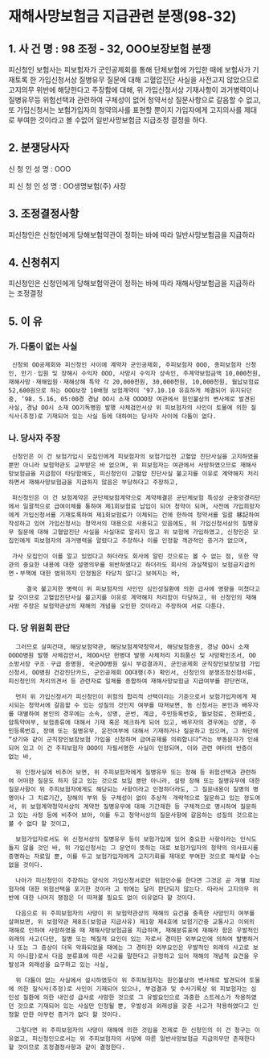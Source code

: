 # 재해사망보험금 지급관련 분쟁(98-32)

## 1. 사 건 명 : 98 조정 - 32, OOO보장보험 분쟁

 피신청인 보험사는 피보험자가 군인공제회를 통해 단체보험에 가입한 때에 보험사가 기재토록 한 가입신청서상 질병유무 질문에 대해 고혈압진단 사실을 사전고지 않았으므로 고지의무 위반에 해당한다고 주장함에 대해, 위 가입신청서상 기재사항이 과거병력이나 질병유무등 위험선택과 관련하여 구체성이 없어 청약서상 질문사항으로 갈음할 수 없고, 또 가입신청서는 보험가입자의 청약의사를 표현할 뿐이지 가입자에게 고지의사를 제대로 부여한 것이라고 볼 수없어 일반사망보험금 지급조정 결정을 하다.



## 2. 분쟁당사자                                               
   신  청  인 
       성  명 : OOO 

   피  신  청  인 
       성  명 : OO생명보험(주) 사장


## 3. 조정결정사항
   피신청인은 신청인에게 당해보험약관이 정하는 바에 따라 일반사망보험금을 지급하라


## 4. 신청취지
   피신청인은 신청인에게 당해보험약관이 정하는 바에 따라 재해사망보험금을 지급하라는 조정결정


## 5. 이    유

### 가. 다툼이 없는 사실
     신청외 OO공제회와 피신청인 사이에 계약자 군인공제회, 주피보험자 OOO, 종피보험자 신청인, 만기ㆍ입원 및 장해시 수익자 OOO, 사망시 수익자 상속인, 주계약보험금액 10,000천원, 재해사망ㆍ재해입원ㆍ재해상해 특약 각 20,000천원, 30,000천원, 10,000천원, 월납보험료 52,600원으로 하는 OOO보장 10배형 보험계약이 ‘97.10.10 유효하게 체결되어 유지되던 중, ’98. 5.16, 05:00경 경남 OO시 소재 OOOO장 여관에서 원인불상의 변사체로 발견된 사실, 경남 OO시 소재 OO기독병원 발행 사체검안서상 위 피보험자의 사인이 토물에 의한 질식사(추정)로 기재되어 있는 사실 등에 대하여는 당사자 사이에 다툼이 없다.


### 나. 당사자 주장

     신청인은 이 건 보험가입시 모집인에게 피보험자의 보험가입전 고혈압 진단사실을 고지하였을 뿐만 아니라 보험약관도 교부받은 바 없으며, 위 피보험자는 여관에서 사망하였으므로 재해사망보험금을 지급함이 타당함에도, 피신청인이 고혈압 진단사실 불고지를 이유로 계약해지 처리하면서 재해사망보험금을 지급하지 않음은 부당하다고 주장하고,

     피신청인은 이 건 보험계약은 군단체보험계약으로 계약체결은 군단체보험 특성상 군중앙경리단에서 일괄적으로 급여이체를 통하여 제1회보험료 납입이 되어 청약이 되며, 사전에 가입희망자에게 가입신청서를 기재토록하여 제1회보험료가 이체되는 건에 한하여 청약서를 일괄 移記하여 작성하고 있어 가입신청서는 청약서의 대용으로 사용되고 있음에도, 위 가입신청서상의 질병유무 질문에 대해 고혈압진단 사실을 사실대로 알리지 않고 위 보험에 가입하였고, 신청인은 모집인에게 피보험자의 과거병력을 알렸다고 주장하나 이를 인정할 객관적인 증거가 없으며,

     가사 모집인이 이를 알고 있었다고 하더라도 회사에 알린 것으로는 볼 수 없는 점, 또한 약관의 중요한 내용에 대한 설명의무를 위반하였다고 하더라도 회사의 과실책임이 보험금지급의 면‧부책에 대한 범위까지 인정됨은 타당치 않다고 보여지는 바,

         결국 불고지한 병력이 위 피보험자의 사인인 심인성질환에 의한 급사에 영향을 미쳤다고 할 것이므로 고혈압진단사실 불고지를 이유로 계약해지 처리함이 타당하고, 위 신청인의 재해사망 주장은 보험약관상의 재해의 개념을 오인한 것이라고 주장하여 서로 다툰다.


### 다. 당 위원회 판단
      그러므로 살피건대, 해당보험약관, 해당보험계약청약서, 해당보험증권, 경남 OO시 소재 OOOO병원 발행 사체검안서, 제OO사단 헌병대 발행 사체처리 지휘품신 및 사망확인조서, OO소방서장 구조ㆍ구급 증명원, 국군OO병원 실시 부검결과지, 군인공제회 군직장인보장보험 가입신청서, OO병원 건강진단카드, 군인공제회 OO대행(주) 확인서, 신청인의 분쟁조정신청서류, 피신청인의 처리의견서 등 관련자료 일체를 종합하여 재해사망보험금 지급여부를 판단컨대,

      먼저 위 가입신청서가 피신청인이 위험의 합리적 선택이라는 기준으로서 보험가입자에게 제시되는 청약서에 갈음할 수 있는 성질의 것인지 여부를 따져보면, 동 신청서는 본인과 배우자를 대별하여 본인의 경우에는 소속, 성명, 군번, 계급, 주민등록번호, 월보험료, 전화번호, 암특약여부, 보험종류에 대해서 기재 혹은 체크하게 되어 있고, 배우자의 경우에는 성명, 주민등록번호, 장애 또는 질병유무, 운전여부에 대해서 기재하거나 질문하고 있으며, 그 하단에 “상기와 같이 군직장인보장보험 가입을 신청하며 급여공제를 의뢰합니다”라는 부동문자가 인쇄되어 있고 이 건 주피보험자 OOO이 자필서명한 사실이 인정되며, 이와 관련 여타의 반증이 없는 바, 

      위 인정사실에 비추어 보면, 위 주피보험자에게 질병유무 또는 장해 등 위험선택과 관련하여 어떠한 질문도 하지 않고 있는 것으로 보일 뿐만 아니라, 설령 장해 또는 질병유무에 대한 질문사항이 위 주피보험자에게도 해당되는 사항이라고 인정하더라도, 그 질문내용이 질병의 병명이나 그 치료기간, 장해의 부위 등 구체성이 없이 추상적ㆍ개략적으로 질문하고 있는 정도여서, 위 보험계약청약서상의 계약전 질병유무에 대해 기간제한 등 구체적으로 명시하여 질문하고 있는 사정 등에 비추어 보아, 이를 두고 청약서상의 질문사항에 갈음하는 성질의 것으로는 볼 수 없다 할 것이고,

      보험가입자로서도 위 신청서상의 질병유무 등이 보험가입에 있어 중요한 사항이라는 인식도 들지 않을 것인 바, 위 가입신청서는 그 문언이 뜻하는 대로 보험가입자의 청약의 의사표시를 증명하는 자료일 뿐, 이를 두고 보험가입자에게 고지기회를 제대로 부여한 것으로 해석할 수는 없을 것이다.

      나아가 피신청인이 주장하는 양식의 가입신청서로만 위험인수를 한다면 그것은 곧 개별 피보험자에 대한 위험선택을 포기한 것이라 고 밖에는 달리 판단되지 않는다. 따라서 고지의무 위반에 대한 나머지 쟁점은 더 따져볼 필요도 없이 이유없다 할 것이다.

      다음으로 위 주피보험자의 사망이 위 보험약관상의 재해의 요건을 충족한 사망인지 여부를 살펴보면, 위 보험약관 제8조(보험금 지급사유) 제1항 제4호에 보험기간중 교통사고 이외의 재해로 인하여 사망하였을 때 재해사망보험금을 지급하며, 재해분류표에 재해라 함은 우발적인 외래의 사고(다만, 질병 또는 체질적 요인이 있는 자로서 경미한 외부요인에 의하여 발병하거나 또는 그 증상이 더욱 악화되었을 때에는 그 경미한 외부요인은 우발적인 외래의 사고로 보지 아니함)로서 다음 분류표에 따른 사고를 말한다고 규정하고 있어 재해의 개념적 요건을 우발성과 외래성을 요구하고 있는 사실,

      위 다툼이 없는 사실에서 설시하였듯이 위 주피보험자는 원인불상의 변사체로 발견되어 토물에 의한 질식사(추정)로 사인이 기재되어 있으나, 부검결과 및 수사기록상 위 피보험자는 심인성 질환에 의한 내인성 급사로 사망한 것으로 그 유발요인으로 과중한 스트레스가 작용하였던 것으로 기재되어 있는 사실만 인정될 뿐, 우발성과 외래성을 갖춘 사고가 작용하였다고 인정할 만한 아무런 증거가 없다 할 것이다.

      그렇다면 위 주피보험자의 사망이 재해에 의한 것임을 전제로 한 신청인의 이 건 청구는 이유없고, 피신청인으로서는 위 주피보험자의 사망에 따른 일반사망보험금 지급의무만 존재한다 할 것이므로 조정결정사항과 같이 결정한다.
